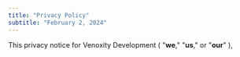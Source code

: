 ```yaml
---
title: "Privacy Policy"
subtitle: "February 2, 2024"
---
```


<div>
  <span>
    This privacy notice for
    <bdt>Venoxity Development</bdt>
    (
      "<strong>we</strong>,"
      "<strong>us</strong>," or
      "<strong>our</strong>"
    ),
  </span>
</div>
